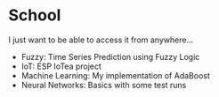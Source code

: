 # School
I just want to be able to access it from anywhere...

- Fuzzy: Time Series Prediction using Fuzzy Logic
- IoT: ESP IoTea project
- Machine Learning: My implementation of AdaBoost
- Neural Networks: Basics with some test runs
